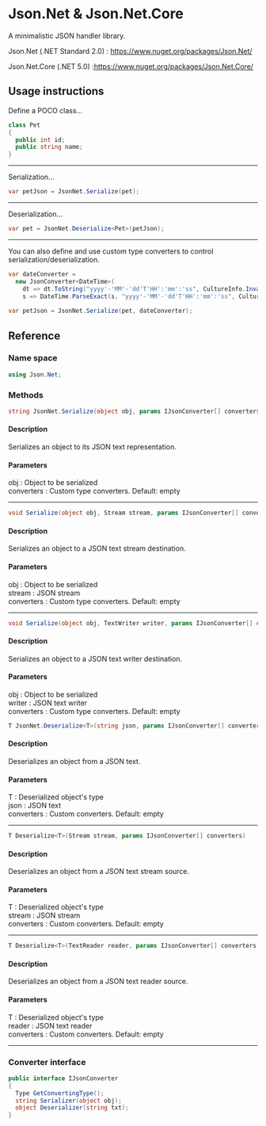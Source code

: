 # Json.Net & Json.Net.Core
A minimalistic JSON handler library. 

Json.Net (.NET Standard 2.0) : https://www.nuget.org/packages/Json.Net/

Json.Net.Core (.NET 5.0) :https://www.nuget.org/packages/Json.Net.Core/

## Usage instructions
Define a POCO class...

``` cs
class Pet
{
  public int id;
  public string name;
}
```
***
Serialization...
``` cs
var petJson = JsonNet.Serialize(pet);
```
***
Deserialization...
``` cs
var pet = JsonNet.Deserialize<Pet>(petJson);
```            
***
You can also define and use custom type converters to control serialization/deserialization.
``` cs
var dateConverter = 
  new JsonConverter<DateTime>(
    dt => dt.ToString("yyyy'-'MM'-'dd'T'HH':'mm':'ss", CultureInfo.InvariantCulture),
    s => DateTime.ParseExact(s, "yyyy'-'MM'-'dd'T'HH':'mm':'ss", CultureInfo.InvariantCulture));
  
var petJson = JsonNet.Serialize(pet, dateConverter);
```

## Reference

### Name space
``` cs
using Json.Net;
```

### Methods
``` cs
string JsonNet.Serialize(object obj, params IJsonConverter[] converters)
```

  #### Description
  Serializes an object to its JSON text representation.

  #### Parameters
  obj        : Object to be serialized    
  converters : Custom type converters. Default: empty

***

``` cs
void Serialize(object obj, Stream stream, params IJsonConverter[] converters)
```

  #### Description
  Serializes an object to a JSON text stream destination.

  #### Parameters
  obj : Object to be serialized  
  stream : JSON stream  
  converters : Custom type converters. Default: empty

***

``` cs
void Serialize(object obj, TextWriter writer, params IJsonConverter[] converters)
```

  #### Description
  Serializes an object to a JSON text writer destination.

  #### Parameters
  obj : Object to be serialized   
  writer : JSON text writer  
  converters : Custom type converters. Default: empty
                

``` cs
T JsonNet.Deserialize<T>(string json, params IJsonConverter[] converters)
```
  
  #### Description
  Deserializes an object from a JSON text.
  
  #### Parameters
  T : Deserialized object's type    
  json : JSON text    
  converters : Custom converters. Default: empty
  
***

``` cs
T Deserialize<T>(Stream stream, params IJsonConverter[] converters)
```
  
  #### Description
  Deserializes an object from a JSON text stream source.
  
  #### Parameters
  T : Deserialized object's type    
  stream : JSON stream    
  converters : Custom converters. Default: empty
  
***

``` cs
T Deserialize<T>(TextReader reader, params IJsonConverter[] converters)
```

  #### Description
  Deserializes an object from a JSON text reader source.
  
  #### Parameters
  T : Deserialized object's type    
  reader : JSON text reader    
  converters : Custom converters. Default: empty


***

### Converter interface
``` cs
public interface IJsonConverter
{
  Type GetConvertingType();
  string Serializer(object obj);
  object Deserializer(string txt);
}
```  
